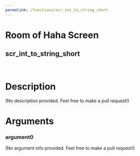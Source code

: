 ```yaml
---
permalink: /functions/scr_int_to_string_short
---
```

# Room of Haha Screen  
## scr_int_to_string_short  
&nbsp;  
# Description  
(No description provided. Feel free to make a pull request!) 
&nbsp;  
# Arguments
### argument0
(No argument info provided. Feel free to make a pull request!)
&nbsp;  


